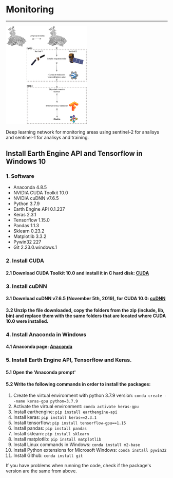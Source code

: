 # Monitoring
-------------

<img src="images/logo.jpg" width="50%">

Deep learning network for monitoring areas using sentinel-2 for analisys and sentinel-1 for analisys and training.

## Install Earth Engine API and Tensorflow in Windows 10

### 1. Software

* Anaconda 4.8.5
* NVIDIA CUDA Toolkit 10.0
* NVIDIA cuDNN v7.6.5
* Python 3.7.9
* Earth Engine API 0.1.237
* Keras 2.3.1
* Tensorflow 1.15.0
* Pandas 1.1.3
* Sklearn 0.23.2
* Matplotlib 3.3.2
* Pywin32 227
* Git 2.23.0.windows.1

### 2. Install CUDA

#### 2.1 Download CUDA Toolkit 10.0 and install it in C hard disk: [CUDA](https://developer.nvidia.com/cuda-10.0-download-archive)

### 3. Install cuDNN

#### 3.1 Download cuDNN v7.6.5 (November 5th, 2019), for CUDA 10.0: [cuDNN](https://developer.nvidia.com/rdp/cudnn-archive)

#### 3.2 Unzip the file downloaded, copy the folders from the zip (include, lib, bin) and replace them with the same folders that are located where CUDA 10.0 were installed.

### 4. Install Anaconda in Windows

#### 4.1 Anaconda page: [Anaconda](https://www.anaconda.com/products/individual)

### 5. Install Earth Engine API, Tensorflow and Keras.

#### 5.1 Open the 'Anaconda prompt'

#### 5.2 Write the following commands in order to install the packages:
1. Create the virtual environment with python 3.7.9 version: `conda create --name keras-gpu python=3.7.9`
2. Activate the virtual environment: `conda activate keras-gpu`
3. Install earthengine: `pip install earthengine-api`
4. Install keras: `pip install keras==2.3.1`
5. Install tensorflow: `pip install tensorflow-gpu==1.15`
6. Install pandas: `pip install pandas`
7. Install sklearn: `pip install sklearn`
8. Install matplotlib: `pip install matplotlib`
9. Install Linux commands in Windows: `conda install m2-base`
10. Install Python extensions for Microsoft Windows: `conda install pywin32`
11. Install Github: `conda install git`

If you have problems when running the code, check if the package's version are the same from above.